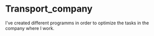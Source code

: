 # Transport_company
I've created different programms in order to optimize the tasks in the company where I work.
